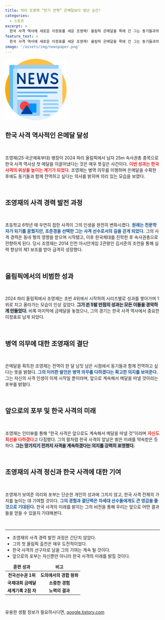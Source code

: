```yaml
---
title: 의리 조영재 “만기 전역” 은메달보다 빛난 순간!
categories:
  - 스포츠
excerpt: >
  한국 사격 역사에 새로운 이정표를 세운 조영재! 올림픽 은메달을 목에 건 그는 동기들과의 의리를 지키기 위해 만기 전역을 결심했다. 그의 결단과 포부가 더욱 주목받고 있다.
feature_text: >
  한국 사격 역사에 새로운 이정표를 세운 조영재! 올림픽 은메달을 목에 건 그는 동기들과의 의리를 지키기 위해 만기 전역을 결심했다. 그의 결단과 포부가 더욱 주목받고 있다.
image: '/assets/img/newspaper.png'
---
```


<p><img src="/assets/img/newspaper.png" alt="kimp 속보" /></p>

<h2 data-ke-size="size26">한국 사격 역사적인 은메달 달성</h2>

<p data-ke-size="size16">&nbsp;</p>

<p>조영재(25·국군체육부대) 병장이 2024 파리 올림픽에서 남자 25m 속사권총 종목으로 한국 사격 역사상 첫 메달을 이끌어냈다는 것은 매우 뜻깊은 사건이다. <b><span style="color: #ee2323;">이번 성과는 한국 사격의 위상을 높이는 계기가 되었다.</span></b> 조영재는 병역 의무를 이행하며 은메달을 수확한 후에도 동기들과 함께 전역하고 싶다는 의사를 밝히며 의리 있는 모습을 보였다.</p>

<p data-ke-size="size16">&nbsp;</p>

<h2 data-ke-size="size26">조영재의 사격 경력 발전 과정</h2>

<p data-ke-size="size16">&nbsp;</p>

<p>초등학교 6학년 때 우연히 접한 사격이 그의 인생을 완전히 변화시켰다. <b><span style="color: #1a5490;">원래는 천문학자가 되기를 꿈꿨지만, 조준경을 선택한 그는 사격 선수로서의 길을 걷게 되었다.</span></b> 그의 사격 경력은 동네 형의 영향을 받으며 시작됐고, 이후 한국체대를 진학한 후 속사권총으로 전향하게 된다. 당시 조영재는 2014 인천 아시안게임 2관왕인 김서준의 조언을 통해 실력 향상의 제1 보조를 받아 급격히 성장했다.</p>

<p data-ke-size="size16">&nbsp;</p>

<h2 data-ke-size="size26">올림픽에서의 비범한 성과</h2>

<p data-ke-size="size16">&nbsp;</p>

<p>2024 파리 올림픽에서 조영재는 초반 4위에서 시작하여 시리즈별로 성과를 쌓아가며 1위로 치고 올라가는 모습이 인상 깊었다. <b><span style="background-color: #21538527;">그가 쏜 5발 만점의 성과는 모든 이들을 경악하게 만들었다.</span></b> 비록 마지막에 금메달을 놓쳤으나, 그의 경기는 한국 사격 역사에서 중요한 이정표로 남게 되었다.</p>

<p data-ke-size="size16">&nbsp;</p>

<h2 data-ke-size="size26">병역 의무에 대한 조영재의 결단</h2>

<p data-ke-size="size16">&nbsp;</p>

<p>은메달을 획득한 조영재는 전역이 한 달 남짓 남은 시점에서 동기들과 함께 전역하고 싶다는 뜻을 밝혔다. <b><span style="color: #1a5490;">그의 이러한 발언은 병역 의무를 다하겠다는 확고한 의지를 보여준다.</span></b> 그는 자신의 사격 인생이 이제 시작일 뿐이라며, 앞으로 계속해서 메달을 따낼 것이라는 포부를 밝혔다.</p>

<p data-ke-size="size16">&nbsp;</p>

<h2 data-ke-size="size26">앞으로의 포부 및 한국 사격의 미래</h2>

<p data-ke-size="size16">&nbsp;</p>

<p>조영재는 인터뷰를 통해 “한국 사격은 앞으로도 계속해서 메달을 따낼 것”이라며 <b><span style="color: #ee2323;">자신도 최선을 다하겠다</span></b>고 다짐했다. 그의 말처럼 한국 사격의 앞날은 밝은 미래를 약속받은 듯하다. <b><span style="background-color: #21538527;">그는 망가지기 전까지 사격을 계속하겠다는 의지를 강력히 표명했다.</span></b></p>

<p data-ke-size="size16">&nbsp;</p>

<h2 data-ke-size="size26">조영재의 사격 정신과 한국 사격에 대한 기여</h2>

<p data-ke-size="size16">&nbsp;</p>

<p>조영재가 보여준 의리와 포부는 단순한 개인의 성과에 그치지 않고, 한국 사격 전체의 가치를 높이는 데 기여할 것이다. <b><span style="color: #1a5490;">그의 경험과 결단력은 차세대 선수들에게도 큰 영감을 줄 것으로 기대된다.</span></b> 한국 사격의 미래를 밝히는 그의 비전을 통해 우리는 앞으로 어떤 결과들을 얻을 수 있을지 기대해본다. </p>

<p data-ke-size="size16">&nbsp;</p>

<hr />

<ul>
   <li>조영재의 사격 경력 발전 과정은 간단치 않았다.</li>
   <li>그의 첫 올림픽 출전은 매우 도전적이었다.</li>
   <li>한국 사격의 선구자로 남을 그의 기여는 계속 될 것이다.</li>
   <li>앞으로의 포부는 자신뿐만 아니라 한국 사격의 미래를 밝힐 것이다.</li>
</ul>

<table style="width: 100%;">
   <thead>
      <tr>
         <td style="text-align: center; height: 17px;"><b>훈련 성과</b></td>
         <td style="text-align: center; height: 17px;"><b>비고</b></td>
      </tr>
   </thead>
   <tbody>
      <tr>
         <td style="text-align: center; height: 17px;"><b>전국선수권 1위</b></td>
         <td style="text-align: center; height: 17px;"><b>도의에서의 경합 왕좌</b></td>
      </tr>
      <tr>
         <td style="text-align: center; height: 17px;"><b>국제대회 금메달</b></td>
         <td style="text-align: center; height: 17px;"><b>소중한 경험</b></td>
      </tr>
      <tr>
         <td style="text-align: center; height: 17px;"><b>세계기록 2점 차</b></td>
         <td style="text-align: center; height: 17px;"><b>노력의 결과</b></td>
      </tr>
   </tbody>
</table>

<p data-ke-size="size16">&nbsp;</p>
유용한 생활 정보가 필요하시다면, <a href="https://qoogle.tistory.com" rel="dofollow">qoogle.tistory.com</a>


